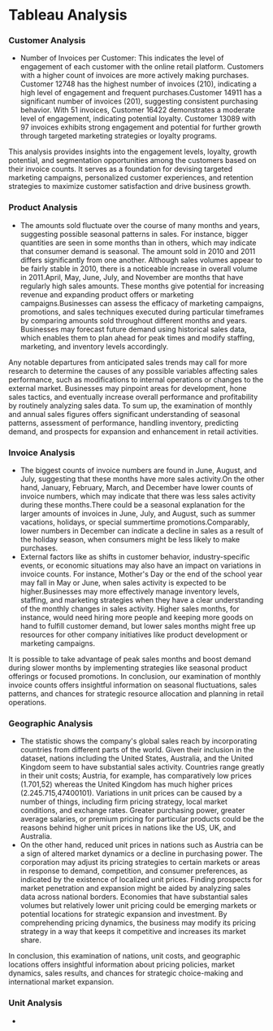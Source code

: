 # Tableau Analysis


### Customer Analysis

- Number of Invoices per Customer: This indicates the level of engagement of each customer with the online retail platform. Customers with a higher count of invoices are more actively making purchases.
Customer 12748 has the highest number of invoices (210), indicating a high level of engagement and frequent purchases.Customer 14911 has a significant number of invoices (201), suggesting consistent purchasing behavior.
With 51 invoices, Customer 16422 demonstrates a moderate level of engagement, indicating potential loyalty.
Customer 13089 with 97 invoices exhibits strong engagement and potential for further growth through targeted marketing strategies or loyalty programs.

This analysis provides insights into the engagement levels, loyalty, growth potential, and segmentation opportunities among the customers based on their invoice counts. It serves as a foundation for devising targeted marketing campaigns, personalized customer experiences, and retention strategies to maximize customer satisfaction and drive business growth.

### Product Analysis

- The amounts sold fluctuate over the course of many months and years, suggesting possible seasonal patterns in sales. For instance, bigger quantities are seen in some months than in others, which may indicate that consumer demand is seasonal. The amount sold in 2010 and 2011 differs significantly from one another. Although sales volumes appear to be fairly stable in 2010, there is a noticeable increase in overall volume in 2011.April, May, June, July, and November are months that have regularly high sales amounts. These months give potential for increasing revenue and expanding product offers or marketing campaigns.Businesses can assess the efficacy of marketing campaigns, promotions, and sales techniques executed during particular timeframes by comparing amounts sold throughout different months and years.
Businesses may forecast future demand using historical sales data, which enables them to plan ahead for peak times and modify staffing, marketing, and inventory levels accordingly.

Any notable departures from anticipated sales trends may call for more research to determine the causes of any possible variables affecting sales performance, such as modifications to internal operations or changes to the external market. Businesses may pinpoint areas for development, hone sales tactics, and eventually increase overall performance and profitability by routinely analyzing sales data. To sum up, the examination of monthly and annual sales figures offers significant understanding of seasonal patterns, assessment of performance, handling inventory, predicting demand, and prospects for expansion and enhancement in retail activities.


### Invoice Analysis 

- The biggest counts of invoice numbers are found in June, August, and July, suggesting that these months have more sales activity.On the other hand, January, February, March, and December have lower counts of invoice numbers, which may indicate that there was less sales activity during these months.There could be a seasonal explanation for the larger amounts of invoices in June, July, and August, such as summer vacations, holidays, or special summertime promotions.Comparably, lower numbers in December can indicate a decline in sales as a result of the holiday season, when consumers might be less likely to make purchases.
- External factors like as shifts in customer behavior,
industry-specific events, or economic situations may also have an impact on variations in invoice counts. For instance, Mother's Day or the end of the school year may fall in May or June, when sales activity is expected to be higher.Businesses may more effectively manage inventory levels, staffing, and marketing strategies when they have a clear understanding of the monthly changes in sales activity. Higher sales months, for instance, would need hiring more people and keeping more goods on hand to fulfill customer demand, but lower sales months might free up resources for other company initiatives like product development or marketing campaigns.

It is possible to take advantage of peak sales months and boost demand during slower months by implementing strategies like seasonal product offerings or focused promotions. In conclusion, our examination of monthly invoice counts offers insightful information on seasonal fluctuations, sales patterns, and chances for strategic resource allocation and planning in retail operations.


### Geographic Analysis

- The statistic shows the company's global sales reach by incorporating countries from different parts of the world.
Given their inclusion in the dataset, nations including the United States, Australia, and the United Kingdom seem to have substantial sales activity. Countries range greatly in their unit costs; Austria, for example, has comparatively low prices (1.701,52) whereas the United Kingdom has much higher prices (2.245.715,47400101). Variations in unit prices can be caused by a number of things, including firm pricing strategy, local market conditions, and exchange rates. Greater purchasing power, greater average salaries, or premium pricing for particular products could be the reasons behind higher unit prices in nations like the US, UK, and Australia.
- On the other hand, reduced unit prices in nations such as Austria can be a sign of altered market dynamics or a decline in purchasing power. The corporation may adjust its pricing strategies to certain markets or areas in response to demand, competition, and consumer preferences, as indicated by the existence of localized unit prices. Finding prospects for market penetration and expansion might be aided by analyzing sales data across national borders. Economies that have substantial sales volumes but relatively lower unit pricing could be emerging markets or potential locations for strategic expansion and investment. By comprehending pricing dynamics, the business may modify its pricing strategy in a way that keeps it competitive and increases its market share.

 In conclusion, this examination of nations, unit costs, and geographic locations offers insightful information about pricing policies, market dynamics, sales results, and chances for strategic choice-making and international market expansion.
 

### Unit Analysis

-

